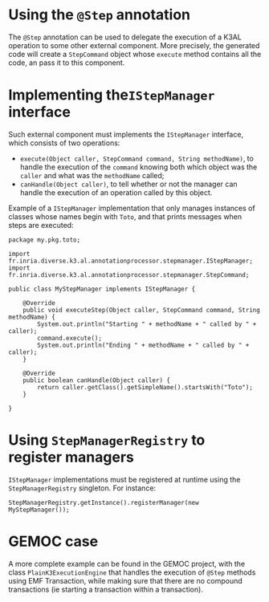 # Using the `@Step` annotation

The `@Step` annotation can be used to delegate the execution of a K3AL operation to some other external component.
More precisely, the generated code will create a `StepCommand` object whose `execute` method contains all the code, an pass it to this component.

# Implementing the`IStepManager` interface

Such external component must implements the `IStepManager` interface, which consists of two operations:

- `execute(Object caller, StepCommand command, String methodName)`, to handle the execution of the `command` knowing both which object was the `caller` and
what was the `methodName` called;
- `canHandle(Object caller)`, to tell whether or not the manager can handle the execution of an operation called by this object.

Example of a `IStepManager` implementation that only manages instances of classes whose names begin with `Toto`, and that prints messages when steps are executed:
~~~~
package my.pkg.toto;

import fr.inria.diverse.k3.al.annotationprocessor.stepmanager.IStepManager;
import fr.inria.diverse.k3.al.annotationprocessor.stepmanager.StepCommand;

public class MyStepManager implements IStepManager {

	@Override
	public void executeStep(Object caller, StepCommand command, String methodName) {
		System.out.println("Starting " + methodName + " called by " + caller);
		command.execute();
		System.out.println("Ending " + methodName + " called by " + caller);
	}

	@Override
	public boolean canHandle(Object caller) {
		return caller.getClass().getSimpleName().startsWith("Toto");
	}

}
~~~~

# Using `StepManagerRegistry` to register managers

`IStepManager` implementations must be registered at runtime using the `StepManagerRegistry` singleton. For instance:

~~~~
StepManagerRegistry.getInstance().registerManager(new MyStepManager());
~~~~

# GEMOC case

A more complete example can be found in the GEMOC project, with the class `PlainK3ExecutionEngine` that handles the execution of `@Step` methods using EMF Transaction,
while making sure that there are no compound transactions (ie starting a transaction within a transaction).
